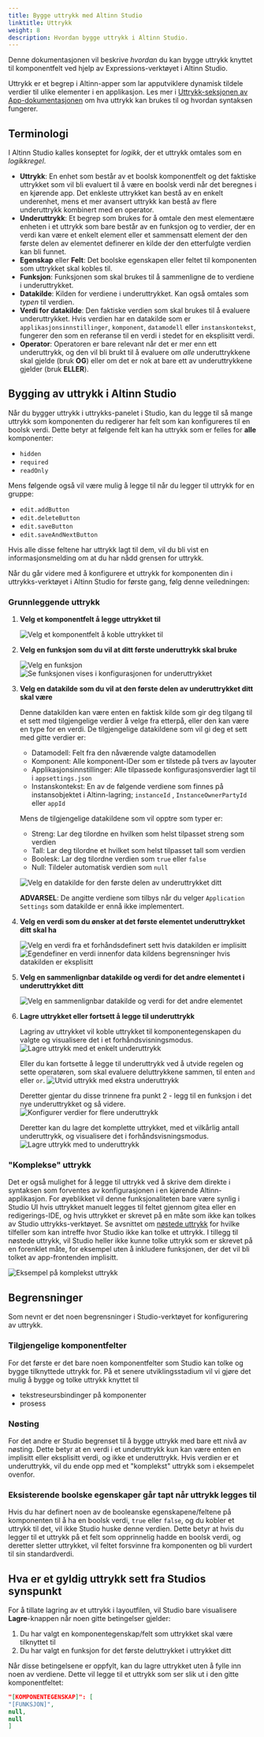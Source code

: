 ```yaml
---
title: Bygge uttrykk med Altinn Studio
linktitle: Uttrykk
weight: 8
description: Hvordan bygge uttrykk i Altinn Studio.
---
```


Denne dokumentasjonen vil beskrive _hvordan_ du kan bygge uttrykk knyttet til komponentfelt ved hjelp av
Expressions-verktøyet i Altinn Studio.

Uttrykk er et begrep i Altinn-apper som lar apputviklere dynamisk tildele verdier til ulike elementer i en
applikasjon. Les mer i [Uttrykk-seksjonen av App-dokumentasjonen](../../../../app/development/logic/expressions) om hva
uttrykk kan brukes til og hvordan syntaksen fungerer.

## Terminologi

I Altinn Studio kalles konseptet for _logikk_, der et uttrykk omtales som en _logikkregel_.

- **Uttrykk**: En enhet som består av et boolsk komponentfelt og det faktiske uttrykket som vil bli evaluert til å være
  en
  boolsk verdi når det beregnes i en kjørende app. Det enkleste uttrykket kan bestå av en enkelt underenhet,
  mens et mer avansert uttrykk kan bestå av flere underuttrykk kombinert med en operator.
- **Underuttrykk**: Et begrep som brukes for å omtale den mest elementære enheten i et uttrykk som bare består av en
  funksjon og to verdier, der en verdi kan være et enkelt element eller et sammensatt element der den første delen av
  elementet definerer en kilde der den etterfulgte verdien kan bli funnet.
- **Egenskap** eller **Felt**: Det boolske egenskapen eller feltet til komponenten som uttrykket skal kobles til.
- **Funksjon**: Funksjonen som skal brukes til å sammenligne de to verdiene i underuttrykket.
- **Datakilde**: Kilden for verdiene i underuttrykket. Kan også omtales som _typen_ til verdien.
- **Verdi for datakilde**: Den faktiske verdien som skal brukes til å evaluere underuttrykket. Hvis verdien har
  en
  datakilde som er `applikasjonsinnstillinger`, `komponent`, `datamodell` eller `instanskontekst`, fungerer den som en
  referanse til en verdi i stedet for en eksplisitt verdi.
- **Operator**: Operatoren er bare relevant når det er mer enn ett underuttrykk, og den vil bli brukt til å
  evaluere om _alle_ underuttrykkene skal gjelde (bruk **OG**) eller om det er nok at bare ett av underuttrykkene
  gjelder (bruk **ELLER**).

## Bygging av uttrykk i Altinn Studio

Når du bygger uttrykk i uttrykks-panelet i Studio, kan du legge til så mange uttrykk som komponenten du redigerer har
felt som kan konfigureres til en boolsk verdi. Dette betyr at følgende felt kan ha uttrykk som er felles for **alle**
komponenter:

- `hidden`
- `required`
- `readOnly`

Mens følgende også vil være mulig å legge til når du legger til uttrykk for en gruppe:

- `edit.addButton`
- `edit.deleteButton`
- `edit.saveButton`
- `edit.saveAndNextButton`

Hvis alle disse feltene har uttrykk lagt til dem, vil du bli vist en informasjonsmelding om at du har nådd grensen for
uttrykk.

Når du går videre med å konfigurere et uttrykk for komponenten din i uttrykks-verktøyet i Altinn Studio for første
gang, følg denne veiledningen:

### Grunnleggende uttrykk

1. **Velg et komponentfelt å legge uttrykket til**

   ![Velg et komponentfelt å koble uttrykket til](1-build-new-expression.png)

2. **Velg en funksjon som du vil at ditt første underuttrykk skal bruke**

   ![Velg en funksjon](2-1-choose-function.png)
   ![Se funksjonen vises i konfigurasjonen for underuttrykket](2-2-choose-function.png)

3. **Velg en datakilde som du vil at den første delen av underuttrykket ditt skal være**

   Denne datakilden kan være enten en faktisk kilde som gir deg tilgang til et sett med tilgjengelige verdier å velge
   fra etterpå, eller den kan være en type for en verdi. De tilgjengelige datakildene som vil gi deg et sett med
   gitte verdier er:

    - Datamodell: Felt fra den nåværende valgte datamodellen
    - Komponent: Alle komponent-IDer som er tilstede på tvers av layouter
    - Applikasjonsinnstillinger: Alle tilpassede konfigurasjonsverdier lagt til i `appsettings.json`
    - Instanskontekst: En av de følgende verdiene som finnes på instansobjektet i Altinn-lagring; `instanceId`
      , `InstanceOwnerPartyId` eller `appId`

   Mens de tilgjengelige datakildene som vil opptre som typer er:

    - Streng: Lar deg tilordne en hvilken som helst tilpasset streng som verdien
    - Tall: Lar deg tilordne et hvilket som helst tilpasset tall som verdien
    - Boolesk: Lar deg tilordne verdien som `true` eller `false`
    - Null: Tildeler automatisk verdien som `null`

   ![Velg en datakilde for den første delen av underuttrykket ditt](3-choose-data-source.png)

   **ADVARSEL**: De angitte verdiene som tilbys når du velger `Application Settings` som datakilde er ennå ikke
   implementert.

4. **Velg en verdi som du ønsker at det første elementet underuttrykket ditt skal ha**

   ![Velg en verdi fra et forhåndsdefinert sett hvis datakilden er implisitt](4-1-choose-implicit-value.png)
   ![Egendefiner en verdi innenfor data kildens begrensninger hvis datakilden er eksplisitt](4-2-choose-explicit-value.png)

5. **Velg en sammenlignbar datakilde og verdi for det andre elementet i underuttrykket ditt**

   ![Velg en sammenlignbar datakilde og verdi for det andre elementet](5-choose-comparable.png)

6. **Lagre uttrykket eller fortsett å legge til underuttrykk**

   Lagring av uttrykket vil koble uttrykket til komponentegenskapen du valgte og visualisere det i et
   forhåndsvisningsmodus.
   ![Lagre uttrykk med et enkelt underuttrykk](6-1-save-expression.png)

   Eller du kan fortsette å legge til underuttrykk ved å utvide regelen og sette operatøren, som skal evaluere
   deluttrykkene sammen, til enten `and` eller `or`.
   ![Utvid uttrykk med ekstra underuttrykk](6-2-expand-expression.png)

   Deretter gjentar du disse trinnene fra punkt 2 - legg til en funksjon i det nye underuttrykket og så videre.
   ![Konfigurer verdier for flere underuttrykk](6-3-new-sub-expression.png)

   Deretter kan du lagre det komplette uttrykket, med et vilkårlig antall underuttrykk, og visualisere det i
   forhåndsvisningsmodus.
   ![Lagre uttrykk med to underuttrykk](6-4-save-large-expression.png)

### "Komplekse" uttrykk

Det er også mulighet for å legge til uttrykk ved å skrive dem direkte i syntaksen som forventes av konfigurasjonen
i en kjørende Altinn-applikasjon. For øyeblikket vil denne funksjonaliteten bare være synlig i Studio UI hvis uttrykket
manuelt legges til feltet gjennom gitea eller en redigerings-IDE, og hvis uttrykket er skrevet på en måte som ikke kan
tolkes
av Studio uttrykks-verktøyet. Se avsnittet om [nøstede uttrykk](#Nøsting) for hvilke tilfeller som kan intreffe hvor
Studio ikke kan tolke et uttrykk. I tillegg til nøstede uttrykk, vil Studio heller ikke
kunne tolke uttrykk som er skrevet på en forenklet måte, for eksempel uten å inkludere funksjonen, der det vil bli
tolket av app-frontenden implisitt.

![Eksempel på komplekst uttrykk](complex-expression-example.png)

## Begrensninger

Som nevnt er det noen begrensninger i Studio-verktøyet for konfigurering av uttrykk.

### Tilgjengelige komponentfelter

For det første er det bare noen komponentfelter som Studio kan tolke og bygge tilknyttede
uttrykk for. På et senere utviklingsstadium vil vi gjøre det mulig å bygge og tolke uttrykk knyttet til

- tekstreseursbindinger på komponenter
- prosess

### <a name="Nøsting"></a>Nøsting

For det andre er Studio begrenset til å bygge uttrykk med bare ett nivå av nøsting. Dette betyr at en verdi i et
underuttrykk kun kan være enten en implisitt eller eksplisitt verdi, og ikke et underuttrykk. Hvis verdien er et
underuttrykk, vil du ende opp med et "komplekst" uttrykk som i eksempelet ovenfor.

### Eksisterende boolske egenskaper går tapt når uttrykk legges til

Hvis du har definert noen av de booleanske egenskapene/feltene på komponenten til å ha en boolsk verdi, `true`
eller `false`,
og du kobler et uttrykk til det, vil ikke Studio huske denne verdien. Dette betyr at hvis du legger til et uttrykk på et
felt som opprinnelig hadde en boolsk verdi, og deretter sletter uttrykket, vil feltet forsvinne fra komponenten og bli
vurdert til sin
standardverdi.

## Hva er et gyldig uttrykk sett fra Studios synspunkt

For å tillate lagring av et uttrykk i layoutfilen, vil Studio bare visualisere **Lagre**-knappen når noen gitte
betingelser gjelder:

1. Du har valgt en komponentegenskap/felt som uttrykket skal være tilknyttet til
2. Du har valgt en funksjon for det første deluttrykket i uttrykket ditt

Når disse betingelsene er oppfylt, kan du lagre uttrykket uten å fylle inn noen av verdiene. Dette vil legge til et
uttrykk som ser slik ut i den gitte komponentfeltet:

```json
"[KOMPONENTEGENSKAP]": [
"[FUNKSJON]",
null,
null
]
